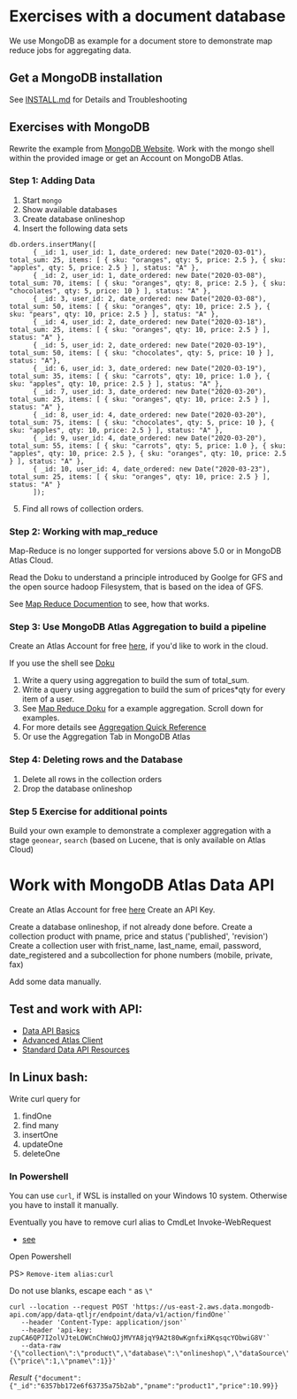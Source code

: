 # Exercises with a document database

We use MongoDB as example for a document store to demonstrate map reduce jobs for aggregating data.

## Get a MongoDB installation

See [INSTALL.md](https://github.com/Digital-Media/big_data/blob/main/document/INSTALL.md) for Details and Troubleshooting

## Exercises with MongoDB

Rewrite the example from [MongoDB Website]( https://docs.mongodb.com/manual/tutorial/map-reduce-examples/).
Work with the mongo shell within the provided image or get an Account on MongoDB Atlas.

### Step 1: Adding Data

1. Start `mongo`
2. Show available databases
3. Create database onlineshop
4. Insert the following data sets

```
db.orders.insertMany([
      { _id: 1, user_id: 1, date_ordered: new Date("2020-03-01"), total_sum: 25, items: [ { sku: "oranges", qty: 5, price: 2.5 }, { sku: "apples", qty: 5, price: 2.5 } ], status: "A" },
      { _id: 2, user_id: 1, date_ordered: new Date("2020-03-08"), total_sum: 70, items: [ { sku: "oranges", qty: 8, price: 2.5 }, { sku: "chocolates", qty: 5, price: 10 } ], status: "A" },
      { _id: 3, user_id: 2, date_ordered: new Date("2020-03-08"), total_sum: 50, items: [ { sku: "oranges", qty: 10, price: 2.5 }, { sku: "pears", qty: 10, price: 2.5 } ], status: "A" },
      { _id: 4, user_id: 2, date_ordered: new Date("2020-03-18"), total_sum: 25, items: [ { sku: "oranges", qty: 10, price: 2.5 } ], status: "A" },
      { _id: 5, user_id: 2, date_ordered: new Date("2020-03-19"), total_sum: 50, items: [ { sku: "chocolates", qty: 5, price: 10 } ], status: "A"},
      { _id: 6, user_id: 3, date_ordered: new Date("2020-03-19"), total_sum: 35, items: [ { sku: "carrots", qty: 10, price: 1.0 }, { sku: "apples", qty: 10, price: 2.5 } ], status: "A" },
      { _id: 7, user_id: 3, date_ordered: new Date("2020-03-20"), total_sum: 25, items: [ { sku: "oranges", qty: 10, price: 2.5 } ], status: "A" },
      { _id: 8, user_id: 4, date_ordered: new Date("2020-03-20"), total_sum: 75, items: [ { sku: "chocolates", qty: 5, price: 10 }, { sku: "apples", qty: 10, price: 2.5 } ], status: "A" },
      { _id: 9, user_id: 4, date_ordered: new Date("2020-03-20"), total_sum: 55, items: [ { sku: "carrots", qty: 5, price: 1.0 }, { sku: "apples", qty: 10, price: 2.5 }, { sku: "oranges", qty: 10, price: 2.5 } ], status: "A" },
      { _id: 10, user_id: 4, date_ordered: new Date("2020-03-23"), total_sum: 25, items: [ { sku: "oranges", qty: 10, price: 2.5 } ], status: "A" }
      ]);
```

5. Find all rows of collection orders.

### Step 2: Working with map_reduce 

Map-Reduce is no longer supported for versions above 5.0 or in MongoDB Atlas Cloud.

Read the Doku to understand a principle introduced by Goolge for GFS and the open source hadoop Filesystem, that is based on the idea of GFS.

See [Map Reduce Documention](https://docs.mongodb.com/manual/core/map-reduce/) to see, how that works.

### Step 3: Use MongoDB Atlas Aggregation to build a pipeline

Create an Atlas Account for free [here](https://www.mongodb.com/cloud/atlas/register), if you'd like to work in the cloud.

If you use the shell see [Doku](https://docs.mongodb.com/manual/reference/mongo-shell/)

1. Write a query using aggregation to build the sum of total_sum.
2. Write a query using aggregation to build the sum of prices*qty for every item of a user.
3. See  [Map Reduce Doku](https://docs.mongodb.com/manual/reference/method/db.collection.mapReduce/#mongodb-method-db.collection.mapReduce) for a example aggregation. Scroll down for examples.
4. For more details see [Aggregation Quick Reference](https://docs.mongodb.com/manual/meta/aggregation-quick-reference/)
5. Or use the Aggregation Tab in MongoDB Atlas

### Step 4: Deleting rows and the Database

1. Delete all rows in the collection orders
2. Drop the database onlineshop
      
### Step 5 Exercise for additional points

Build your own example to demonstrate a complexer aggregation with a stage `geonear`, `search` (based on Lucene, that is only available on Atlas Cloud)


# Work with MongoDB Atlas Data API

Create an Atlas Account for free [here](https://www.mongodb.com/cloud/atlas/register)
Create an API Key.

Create a database onlineshop, if not already done before.
Create a collection product with pname, price and status ('published', 'revision')
Create a collection user with frist_name, last_name, email, password, date_registered and a subcollection for phone numbers (mobile, private, fax)

Add some data manually.

## Test and work with API:
- [Data API Basics](https://www.mongodb.com/docs/atlas/api/data-api/)
- [Advanced Atlas Client](https://www.mongodb.com/developer/products/atlas/advanced-data-api-with-atlas-cli/)
- [Standard Data API Resources](https://www.mongodb.com/docs/atlas/api/data-api-resources/#std-label-data-api-resources)

## In Linux bash:

Write curl query for
1. findOne
2. find many
3. insertOne
4. updateOne
5. deleteOne


### In Powershell

You can use `curl`, if WSL is installed on your Windows 10 system. Otherwise you have to install it manually.

Eventually you have to remove curl alias to CmdLet Invoke-WebRequest
- [see](https://stackoverflow.com/questions/25044010/running-curl-on-64-bit-windows)

Open Powershell

PS> `Remove-item alias:curl`

Do not use blanks, escape each `"` as `\"`
``` shell
curl --location --request POST 'https://us-east-2.aws.data.mongodb-api.com/app/data-qtljr/endpoint/data/v1/action/findOne'`
   --header 'Content-Type: application/json'`
   --header 'api-key: zupCA6QP7I2olVJteLOWCnChWoQJjMVYA8jqY9A2t80wKgnfxiRKqsqcYObwiG8V'`
   --data-raw '{\"collection\":\"product\",\"database\":\"onlineshop\",\"dataSource\":\"Cluster0\",\"projection\":{\"price\":1,\"pname\":1}}'
```
*Result*
`{"document":{"_id":"6357bb172e6f63735a75b2ab","pname":"product1","price":10.99}}`




